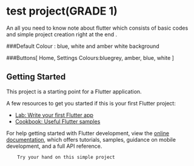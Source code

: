 # test project(GRADE 1)

An all you need to know note about flutter which consists of basic codes and simple project creation right at the end .
  
  ###Default Colour : blue, white and amber
  white background
  
  ###Buttons[
    Home, Settings
  Colours:bluegrey, amber, blue, white
   ]

## Getting Started

This project is a starting point for a Flutter application.

A few resources to get you started if this is your first Flutter project:

- [Lab: Write your first Flutter app](https://docs.flutter.dev/get-started/codelab)
- [Cookbook: Useful Flutter samples](https://docs.flutter.dev/cookbook)

For help getting started with Flutter development, view the
[online documentation](https://docs.flutter.dev/), which offers tutorials,
samples, guidance on mobile development, and a full API reference.

        Try your hand on this simple project
